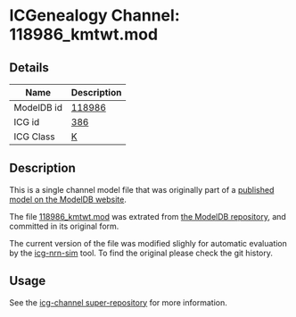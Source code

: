 # ICGenealogy Channel: 118986\_kmtwt.mod

## Details

Name | Description
---- | -----------
ModelDB id | [118986](http://senselab.med.yale.edu/ModelDB/ShowModel.cshtml?model=118986)
ICG id | [386](http://icg.neurotheory.ox.ac.uk/channels/1/386)
ICG Class | [K](http://icg.neurotheory.ox.ac.uk/channels/1)

## Description

This is a single channel model file that was originally part of a [published model on the ModelDB website](http://senselab.med.yale.edu/mModelDB/ShowModel.cshtml?model=118986).


The file [118986\_kmtwt.mod](118986_kmtwt.mod) was extrated from [the ModelDB repository](http://senselab.med.yale.edu/ModelDB/ShowModel.cshtml?model=118986), and committed in its original form.

The current version of the file was modified slighly for automatic evaluation by the [icg-nrn-sim](https://github.com/icgenealogy/icg-nrn-sim) tool. To find the original please check the git history.


## Usage

See the [icg-channel super-repository](https://github.com/icgenealogy/icg-channels) for more information.
